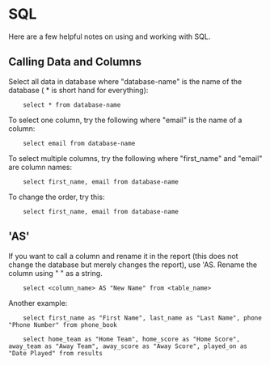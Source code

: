 # **SQL**

Here are a few helpful notes on using and working with SQL.

## **Calling Data and Columns**

Select all data in database where "database-name" is the name of the database ( * is short hand for everything):

        select * from database-name

To select one column, try the following where "email" is the name of a column:

        select email from database-name

To select multiple columns, try the following where "first_name" and "email" are column names:

        select first_name, email from database-name

To change the order, try this:

        select first_name, email from database-name

## **'AS'**

If you want to call a column and rename it in the report (this does not change the database but merely changes the report), use 'AS.  Rename the column using " " as a string.

        select <column_name> AS "New Name" from <table_name>

Another example:

        select first_name as "First Name", last_name as "Last Name", phone "Phone Number" from phone_book

        select home_team as "Home Team", home_score as "Home Score", away_team as "Away Team", away_score as "Away Score", played_on as "Date Played" from results